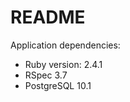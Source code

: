 # README

Application dependencies:

* Ruby version: 2.4.1
* RSpec 3.7
* PostgreSQL 10.1

<!-- System dependencies: -->

<!-- * Configuration
 -->
<!-- * Database creation

* Database initialization -->
<!--
* How to run the test suite

* Services (job queues, cache servers, search engines, etc.)

* Deployment instructions

* ... -->
